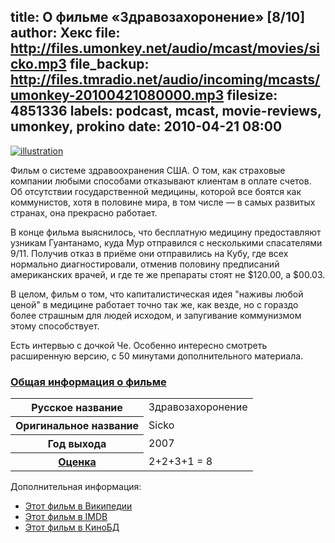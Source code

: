 title: О фильме «Здравозахоронение» [8/10]
author: Хекс
file: http://files.umonkey.net/audio/mcast/movies/sicko.mp3
file_backup: http://files.tmradio.net/audio/incoming/mcasts/umonkey-20100421080000.mp3
filesize: 4851336
labels: podcast, mcast, movie-reviews, umonkey, prokino
date: 2010-04-21 08:00
---
<p><a href="http://upload.wikimedia.org/wikipedia/ru/thumb/b/b4/%D0%97%D0%B4%D1%80%D0%B0%D0%B2%D0%BE%D0%B7%D0%B0%D1%85%D0%BE%D1%80%D0%BE%D0%BD%D0%B5%D0%BD%D0%B8%D0%B5_%D1%84%D0%B8%D0%BB%D1%8C%D0%BC.jpg/200px-%D0%97%D0%B4%D1%80%D0%B0%D0%B2%D0%BE%D0%B7%D0%B0%D1%85%D0%BE%D1%80%D0%BE%D0%BD%D0%B5%D0%BD%D0%B8%D0%B5_%D1%84%D0%B8%D0%BB%D1%8C%D0%BC.jpg"><img src="http://upload.wikimedia.org/wikipedia/ru/thumb/b/b4/%D0%97%D0%B4%D1%80%D0%B0%D0%B2%D0%BE%D0%B7%D0%B0%D1%85%D0%BE%D1%80%D0%BE%D0%BD%D0%B5%D0%BD%D0%B8%D0%B5_%D1%84%D0%B8%D0%BB%D1%8C%D0%BC.jpg/200px-%D0%97%D0%B4%D1%80%D0%B0%D0%B2%D0%BE%D0%B7%D0%B0%D1%85%D0%BE%D1%80%D0%BE%D0%BD%D0%B5%D0%BD%D0%B8%D0%B5_%D1%84%D0%B8%D0%BB%D1%8C%D0%BC.jpg" alt="illustration" class="illustration" /></a></p>
<p>Фильм о системе здравоохранения США. О том, как страховые компании любыми
способами отказывают клиентам в оплате счетов. Об отсутствии государственной
медицины, которой все боятся как коммунистов, хотя в половине мира, в том числе
— в самых развитых странах, она прекрасно работает.</p>
<p>В конце фильма выяснилось, что бесплатную медицину предоставляют узникам
Гуантанамо, куда Мур отправился с несколькими спасателями 9/11. Получив отказ в
приёме они отправились на Кубу, где всех нормально диагностировали, отменив
половину предписаний американских врачей, и где те же препараты стоят не
$120.00, а $00.03.</p>
<p>В целом, фильм о том, что капиталистическая идея "наживы любой ценой" в медицине
работает точно так же, как везде, но с гораздо более страшным для людей исходом,
и запугивание коммунизмом этому способствует.</p>
<p>Есть интервью с дочкой Че. Особенно интересно смотреть расширенную версию, с 50
минутами дополнительного материала.</p>
<h3 class="section_header"><a name="cc66903f" href="http://umonkey.net/mcast.xml#cc66903f" class="section_anchor">Общая информация о фильме</a></h3>
<table class="info"><tbody><tr><th>Русское название</th><td>Здравозахоронение</td></tr><tr><th>Оригинальное название</th><td>Sicko</td></tr><tr><th>Год выхода</th><td>2007</td></tr><tr><th><a href="http://umonkey.net/movies.html#080c16a5" title="Описание системы оценок (форма+содержание+подача[+желание пересмотреть])">Оценка</a></th><td>2+2+3+1 = 8</td></tr></tbody></table>

<p>Дополнительная информация:</p>
<ul>
<li><a href="http://ru.wikipedia.org/wiki/%D0%97%D0%B4%D1%80%D0%B0%D0%B2%D0%BE%D0%B7%D0%B0%D1%85%D0%BE%D1%80%D0%BE%D0%BD%D0%B5%D0%BD%D0%B8%D0%B5">Этот фильм в Википедии</a></li>
<li><a href="http://www.imdb.com/title/tt0386032/">Этот фильм в IMDB</a></li>
<li><a href="http://mdb.mirkforce.net/minfo.php?mid=701">Этот фильм в КиноБД</a></li>
</ul>
